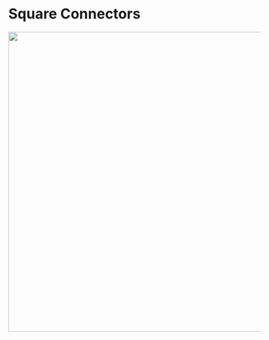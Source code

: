 # Square Connectors
<img src="https://github.com/SamIngersoll/Processing-46-Days/blob/master/p_2015_06_03_squareConnectors/squareConnectors.gif"
width="600">
